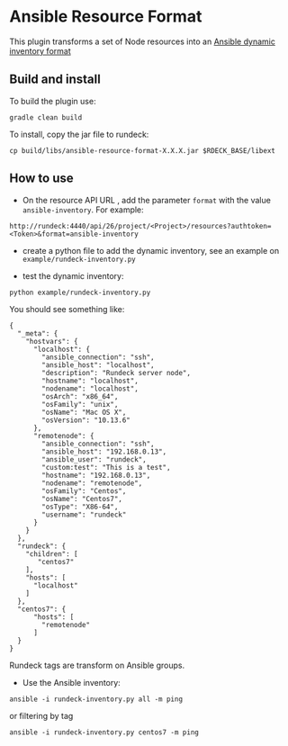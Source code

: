 

# Ansible Resource Format

This plugin transforms a set of Node resources into an [Ansible dynamic inventory format](https://docs.ansible.com/ansible/latest/user_guide/intro_dynamic_inventory.html) 

## Build and install

To build the plugin use:

```
gradle clean build
```

To install, copy the jar file to rundeck:

```
cp build/libs/ansible-resource-format-X.X.X.jar $RDECK_BASE/libext

```

## How to use

* On the resource API URL , add the parameter `format` with the value `ansible-inventory`. For example: 

```
http://rundeck:4440/api/26/project/<Project>/resources?authtoken=<Token>&format=ansible-inventory
```

* create a python file to add the dynamic inventory, see an example on `example/rundeck-inventory.py`

* test the dynamic inventory:

```
python example/rundeck-inventory.py
```

You should see something like:

```
{
  "_meta": {
    "hostvars": {
      "localhost": {
        "ansible_connection": "ssh",
        "ansible_host": "localhost",
        "description": "Rundeck server node",
        "hostname": "localhost",
        "nodename": "localhost",
        "osArch": "x86_64",
        "osFamily": "unix",
        "osName": "Mac OS X",
        "osVersion": "10.13.6"
      },
      "remotenode": {
        "ansible_connection": "ssh",
        "ansible_host": "192.168.0.13",
        "ansible_user": "rundeck",
        "custom:test": "This is a test",
        "hostname": "192.168.0.13",
        "nodename": "remotenode",
        "osFamily": "Centos",
        "osName": "Centos7",
        "osType": "X86-64",
        "username": "rundeck"
      }
    }
  },
  "rundeck": {
    "children": [
       "centos7"
    ],
    "hosts": [
      "localhost"
    ]
  },
  "centos7": {
      "hosts": [
        "remotenode"
      ]
  }
}
```

Rundeck tags are transform on Ansible groups.

* Use the Ansible inventory:

```
ansible -i rundeck-inventory.py all -m ping
```

or filtering by tag

```
ansible -i rundeck-inventory.py centos7 -m ping
```
